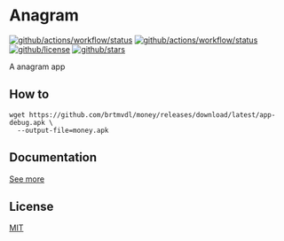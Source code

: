 # Anagram

[![github/actions/workflow/status](https://img.shields.io/github/actions/workflow/status/brtmvdl/anagram/docker-push.yml?label=docker)](https://img.shields.io/github/actions/workflow/status/brtmvdl/anagram/docker-push.yml) [![github/actions/workflow/status](https://img.shields.io/github/actions/workflow/status/brtmvdl/anagram/docker-push.yml?label=artifacts)](https://img.shields.io/github/actions/workflow/status/brtmvdl/anagram/github-release.yml) [![github/license](https://img.shields.io/github/license/brtmvdl/anagram)](https://img.shields.io/github/license/brtmvdl/anagram) [![github/stars](https://img.shields.io/github/stars/brtmvdl/anagram?style=social)](https://img.shields.io/github/stars/brtmvdl/antify?style=social)

A anagram app

## How to

```
wget https://github.com/brtmvdl/money/releases/download/latest/app-debug.apk \
  --output-file=money.apk
```

## Documentation

[See more](./docs/how-to.md)

## License

[MIT](./LICENSE)
